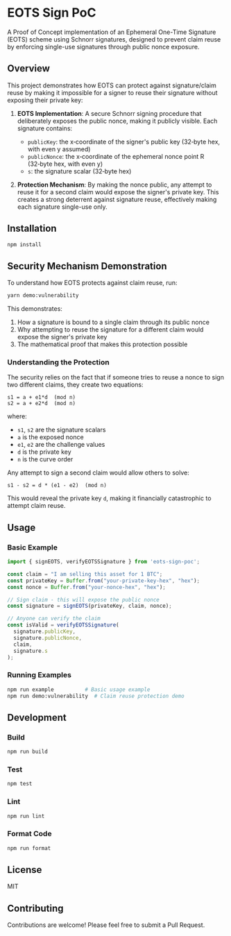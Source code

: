 # EOTS Sign PoC

A Proof of Concept implementation of an Ephemeral One-Time Signature (EOTS) scheme using Schnorr signatures, designed to prevent claim reuse by enforcing single-use signatures through public nonce exposure.

## Overview

This project demonstrates how EOTS can protect against signature/claim reuse by making it impossible for a signer to reuse their signature without exposing their private key:

1. **EOTS Implementation**: A secure Schnorr signing procedure that deliberately exposes the public nonce, making it publicly visible. Each signature contains:
   - `publicKey`: the x‑coordinate of the signer's public key (32‑byte hex, with even y assumed)
   - `publicNonce`: the x‑coordinate of the ephemeral nonce point R (32‑byte hex, with even y)
   - `s`: the signature scalar (32‑byte hex)

2. **Protection Mechanism**: By making the nonce public, any attempt to reuse it for a second claim would expose the signer's private key. This creates a strong deterrent against signature reuse, effectively making each signature single-use only.

## Installation

```bash
npm install
```

## Security Mechanism Demonstration

To understand how EOTS protects against claim reuse, run:

```bash
yarn demo:vulnerability
```

This demonstrates:
1. How a signature is bound to a single claim through its public nonce
2. Why attempting to reuse the signature for a different claim would expose the signer's private key
3. The mathematical proof that makes this protection possible

### Understanding the Protection

The security relies on the fact that if someone tries to reuse a nonce to sign two different claims, they create two equations:
```
s1 = a + e1*d  (mod n)
s2 = a + e2*d  (mod n)
```
where:
- `s1`, `s2` are the signature scalars
- `a` is the exposed nonce
- `e1`, `e2` are the challenge values
- `d` is the private key
- `n` is the curve order

Any attempt to sign a second claim would allow others to solve:
```
s1 - s2 = d * (e1 - e2)  (mod n)
```

This would reveal the private key `d`, making it financially catastrophic to attempt claim reuse.

## Usage

### Basic Example

```typescript
import { signEOTS, verifyEOTSSignature } from 'eots-sign-poc';

const claim = "I am selling this asset for 1 BTC";
const privateKey = Buffer.from("your-private-key-hex", "hex");
const nonce = Buffer.from("your-nonce-hex", "hex");

// Sign claim - this will expose the public nonce
const signature = signEOTS(privateKey, claim, nonce);

// Anyone can verify the claim
const isValid = verifyEOTSSignature(
  signature.publicKey,
  signature.publicNonce,
  claim,
  signature.s
);
```

### Running Examples

```bash
npm run example          # Basic usage example
npm run demo:vulnerability  # Claim reuse protection demo
```

## Development

### Build
```bash
npm run build
```

### Test
```bash
npm test
```

### Lint
```bash
npm run lint
```

### Format Code
```bash
npm run format
```

## License

MIT

## Contributing

Contributions are welcome! Please feel free to submit a Pull Request.

